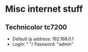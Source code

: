 # Misc internet stuff

## Technicolor tc7200
- Default ip address: 192.168.0.1
- Login: " "/ Password: "admin"